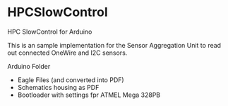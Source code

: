 # HPCSlowControl
HPC SlowControl for Arduino

This is an sample implementation for the Sensor Aggregation Unit to read out connected OneWire and I2C sensors. 

Arduino Folder
  * Eagle Files (and converted into PDF)
  * Schematics housing as PDF
  * Bootloader with settings fpr ATMEL Mega 328PB
  
